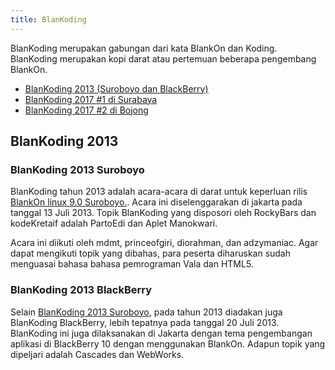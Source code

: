 ```yaml
---
title: BlanKoding
---
```


BlanKoding merupakan gabungan dari kata BlankOn dan Koding. BlanKoding merupakan kopi darat atau pertemuan beberapa pengembang BlankOn.

  + [BlanKoding 2013 (Suroboyo dan BlackBerry)](Acara/BlanKoding/BlanKoding2013.md)
  + [BlanKoding 2017 #1 di Surabaya](Acara/BlanKoding/BlanKoding2017Pertama.md)
  + [BlanKoding 2017 #2 di Bojong](Acara/BlanKoding/BlanKoding2017Kedua.md)

## BlanKoding 2013
### BlanKoding 2013 Suroboyo
BlanKoding tahun 2013 adalah acara-acara di darat untuk keperluan rilis [BlankOn linux 9.0 Suroboyo.](ProdukBlankOn/9/9.md). Acara ini diselenggarakan di jakarta pada tanggal 13 Juli 2013. Topik BlanKoding yang disposori oleh RockyBars dan kodeKretaif adalah PartoEdi dan Aplet Manokwari.

Acara ini diikuti oleh mdmt, princeofgiri, diorahman, dan adzymaniac. Agar dapat mengikuti topik yang dibahas, para peserta diharuskan sudah menguasai bahasa bahasa pemrograman Vala dan HTML5.

### BlanKoding 2013 BlackBerry
Selain [BlanKoding 2013 Suroboyo](#blankoding-2013-suroboyo), pada tahun 2013 diadakan juga BlanKoding BlackBerry, lebih tepatnya pada tanggal 20 Juli 2013. BlanKoding ini juga dilaksanakan di Jakarta dengan tema pengembangan aplikasi di BlackBerry 10 dengan menggunakan BlankOn. Adapun topik yang dipeljari adalah Cascades dan WebWorks.


